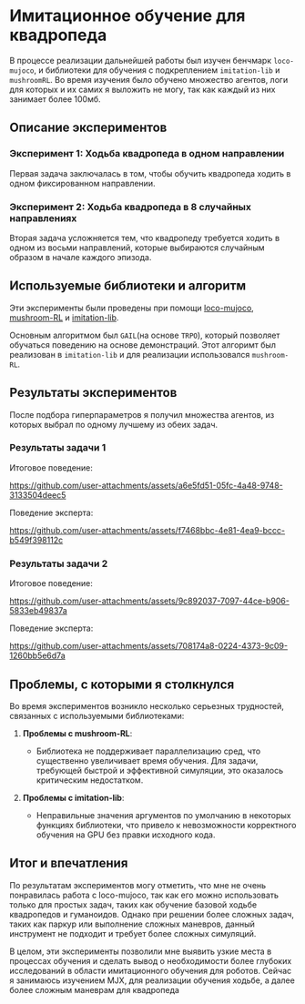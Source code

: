 # Имитационное обучение для квадропеда

В процессе реализации дальнейшей работы был изучен бенчмарк     `loco-mujoco`, и библиотеки для обучения с подкреплением `imitation-lib` и `mushroomRL`. Во время изучения было обучено множество агентов, логи для которых и их самих я выложить не могу, так как каждый из них занимает более 100мб.

## Описание экспериментов

### Эксперимент 1: Ходьба квадропеда в одном направлении
Первая задача заключалась в том, чтобы обучить квадропеда ходить в одном фиксированном направлении. 

### Эксперимент 2: Ходьба квадропеда в 8 случайных направлениях
Вторая задача усложняется тем, что квадропеду требуется ходить в одном из восьми направлений, которые выбираются случайным образом в начале каждого эпизода.

## Используемые библиотеки и алгоритм
Эти эксперименты были проведены при помощи [loco-mujoco](#https://github.com/robfiras/loco-mujoco), [mushroom-RL](#https://github.com/MushroomRL/mushroom-rl) и [imitation-lib](#https://github.com/robfiras/ls-iq).

Основным алгоритмом был `GAIL`(на основе `TRPO`), который позволяет обучаться поведению на основе демонстраций. Этот алгоримт был реализован в `imitation-lib` и для реализации использовался `mushroom-RL`.

## Результаты экспериментов

После подбора гиперпараметров я получил множества агентов, из которых выбрал по одному лучшему из обеих задач.

### Результаты задачи 1

Итоговое поведение:


https://github.com/user-attachments/assets/a6e5fd51-05fc-4a48-9748-3133504deec5

Поведение эксперта:


https://github.com/user-attachments/assets/f7468bbc-4e81-4ea9-bccc-b549f398112c


### Результаты задачи 2

Итоговое поведение:


https://github.com/user-attachments/assets/9c892037-7097-44ce-b906-5833eb49837a


Поведение эксперта:


https://github.com/user-attachments/assets/708174a8-0224-4373-9c09-1260bb5e6d7a


## Проблемы, с которыми я столкнулся

Во время экспериментов возникло несколько серьезных трудностей, связанных с используемыми библиотеками:

1. **Проблемы с mushroom-RL**:
   - Библиотека не поддерживает параллелизацию сред, что существенно увеличивает время обучения. Для задачи, требующей быстрой и эффективной симуляции, это оказалось критическим недостатком.

2. **Проблемы с imitation-lib**:
   - Неправильные значения аргументов по умолчанию в некоторых функциях библиотеки, что привело к невозможности корректного обучения на GPU без правки исходного кода.

## Итог и впечатления

По результатам экспериментов могу отметить, что мне не очень понравилась работа с loco-mujoco, так как его можно использовать только для простых задач, таких как обучение базовой ходьбе квадропедов и гуманоидов. Однако при решении более сложных задач, таких как паркур или выполнение сложных маневров, данный инструмент не подходит и требует более сложных симуляций.

В целом, эти эксперименты позволили мне выявить узкие места в процессах обучения и сделать вывод о необходимости более глубоких исследований в области имитационного обучения для роботов. Сейчас я занимаюсь изучением MJX, для реализации обучения ходьбе, а далее более сложным маневрам для квадропеда
